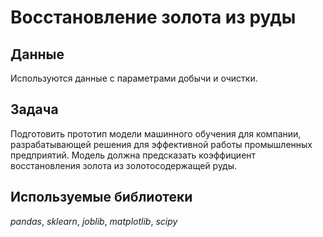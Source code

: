 # Восстановление золота из руды
## Данные
Используются данные с параметрами добычи и очистки.
## Задача
Подготовить прототип модели машинного обучения для компании, разрабатывающей решения для эффективной работы промышленных предприятий.
Модель должна предсказать коэффициент восстановления золота из золотосодержащей руды.
## Используемые библиотеки
*pandas*, *sklearn*, *joblib*, *matplotlib*, *scipy*
